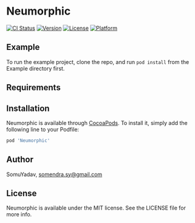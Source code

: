 # Neumorphic

[![CI Status](https://img.shields.io/travis/SomuYadav/Neumorphic.svg?style=flat)](https://travis-ci.org/SomuYadav/Neumorphic)
[![Version](https://img.shields.io/cocoapods/v/Neumorphic.svg?style=flat)](https://cocoapods.org/pods/Neumorphic)
[![License](https://img.shields.io/cocoapods/l/Neumorphic.svg?style=flat)](https://cocoapods.org/pods/Neumorphic)
[![Platform](https://img.shields.io/cocoapods/p/Neumorphic.svg?style=flat)](https://cocoapods.org/pods/Neumorphic)

## Example

To run the example project, clone the repo, and run `pod install` from the Example directory first.

## Requirements

## Installation

Neumorphic is available through [CocoaPods](https://cocoapods.org). To install
it, simply add the following line to your Podfile:

```ruby
pod 'Neumorphic'
```

## Author

SomuYadav, somendra.sy@gmail.com

## License

Neumorphic is available under the MIT license. See the LICENSE file for more info.
